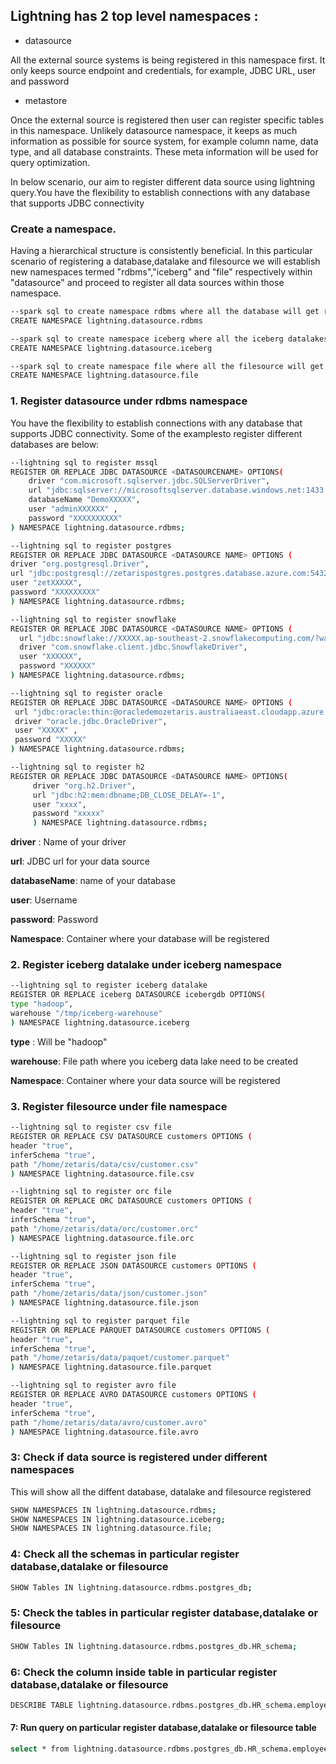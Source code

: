 <!--
Copyright 2023 ZETARIS Pty Ltd

Permission is hereby granted, free of charge, to any person obtaining a copy of this software and
associated documentation files (the "Software"), to deal in the Software without restriction,
including without limitation the rights to use, copy, modify, merge, publish, distribute, sublicense,
and/or sell copies of the Software, and to permit persons to whom the Software is furnished to do so,
subject to the following conditions:

The above copyright notice and this permission notice shall be included in all copies
or substantial portions of the Software.

THE SOFTWARE IS PROVIDED "AS IS", WITHOUT WARRANTY OF ANY KIND, EXPRESS OR IMPLIED,
INCLUDING BUT NOT LIMITED TO THE WARRANTIES OF MERCHANTABILITY, FITNESS FOR A PARTICULAR PURPOSE AND
NONINFRINGEMENT. IN NO EVENT SHALL THE AUTHORS OR COPYRIGHT HOLDERS BE LIABLE FOR ANY CLAIM,
DAMAGES OR OTHER LIABILITY, WHETHER IN AN ACTION OF CONTRACT, TORT OR OTHERWISE, ARISING FROM,
OUT OF OR IN CONNECTION WITH THE SOFTWARE OR THE USE OR OTHER DEALINGS IN THE SOFTWARE.
-->

## Lightning has 2 top level namespaces :

* datasource

All the external source systems is being registered in this namespace first. It only keeps source endpoint and credentials, for example, JDBC URL, user and password

* metastore

Once the external source is registered then user can register specific tables in this namespace. Unlikely datasource namespace, it keeps as much information as possible for source system, for example column name, data type, and all database constraints. These meta information will be used for query optimization.

In below scenario, our aim to register different data source using lightning query.You have the flexibility to establish connections with any database that supports JDBC connectivity

### Create a namespace.
Having a hierarchical structure is consistently beneficial. In this particular scenario of registering a database,datalake and filesource we will establish new namespaces termed "rdbms","iceberg" and "file" respectively within "datasource" and proceed to register all data sources within those namespace.
```bash
--spark sql to create namespace rdbms where all the database will get registered
CREATE NAMESPACE lightning.datasource.rdbms
```
```bash
--spark sql to create namespace iceberg where all the iceberg datalakes will get registered
CREATE NAMESPACE lightning.datasource.iceberg
```
```bash
--spark sql to create namespace file where all the filesource will get registered
CREATE NAMESPACE lightning.datasource.file
```
### 1. Register datasource under rdbms namespace
You have the flexibility to establish connections with any database that supports JDBC connectivity. Some of the examplesto register different databases are below:
```bash
--lightning sql to register mssql
REGISTER OR REPLACE JDBC DATASOURCE <DATASOURCENAME> OPTIONS(
    driver "com.microsoft.sqlserver.jdbc.SQLServerDriver",
    url "jdbc:sqlserver://microsoftsqlserver.database.windows.net:1433 ",
    databaseName "DemoXXXXX",
    user "adminXXXXXX" ,
    password "XXXXXXXXXX"
) NAMESPACE lightning.datasource.rdbms;
```
```bash
--lightning sql to register postgres
REGISTER OR REPLACE JDBC DATASOURCE <DATASOURCE NAME> OPTIONS (
driver "org.postgresql.Driver",
url "jdbc:postgresql://zetarispostgres.postgres.database.azure.com:5432/databasename", 
user "zetXXXXX",
password "XXXXXXXXX"
) NAMESPACE lightning.datasource.rdbms;
```
```bash
--lightning sql to register snowflake
REGISTER OR REPLACE JDBC DATASOURCE <DATASOURCE NAME> OPTIONS (
  url "jdbc:snowflake://XXXXX.ap-southeast-2.snowflakecomputing.com/?warehouse=WH_SMALL&db=SQL_DBM_IMPORT",
  driver "com.snowflake.client.jdbc.SnowflakeDriver",
  user "XXXXXX",
  password "XXXXXX"
) NAMESPACE lightning.datasource.rdbms;
```
```bash
--lightning sql to register oracle
REGISTER OR REPLACE JDBC DATASOURCE <DATASOURCE NAME> OPTIONS (
 url "jdbc:oracle:thin:@oracledemozetaris.australiaeast.cloudapp.azure.com:1521/ databasename",
 driver "oracle.jdbc.OracleDriver",
 user "XXXXX" ,
 password "XXXXX"
) NAMESPACE lightning.datasource.rdbms;
```
```bash
--lightning sql to register h2
REGISTER OR REPLACE JDBC DATASOURCE <DATASOURCE NAME> OPTIONS(
     driver "org.h2.Driver", 
     url "jdbc:h2:mem:dbname;DB_CLOSE_DELAY=-1",
     user "xxxx",
     password "xxxxx"
     ) NAMESPACE lightning.datasource.rdbms;
```

**driver** : Name of your driver

**url**: JDBC url for your data source

**databaseName**: name of your database

**user**: Username

**password**: Password

**Namespace**: Container where your database will be registered

### 2. Register iceberg datalake under iceberg namespace

```bash
--lightning sql to register iceberg datalake
REGISTER OR REPLACE iceberg DATASOURCE icebergdb OPTIONS(
type "hadoop",
warehouse "/tmp/iceberg-warehouse"
) NAMESPACE lightning.datasource.iceberg
```

**type** : Will be "hadoop"

**warehouse**: File path where you iceberg data lake need to be created

**Namespace**: Container where your data source will be registered

### 3. Register filesource under file namespace
```bash
--lightning sql to register csv file
REGISTER OR REPLACE CSV DATASOURCE customers OPTIONS (
header "true",
inferSchema "true",
path "/home/zetaris/data/csv/customer.csv"
) NAMESPACE lightning.datasource.file.csv
```
```bash
--lightning sql to register orc file
REGISTER OR REPLACE ORC DATASOURCE customers OPTIONS (
header "true",
inferSchema "true",
path "/home/zetaris/data/orc/customer.orc"
) NAMESPACE lightning.datasource.file.orc
```
```bash
--lightning sql to register json file
REGISTER OR REPLACE JSON DATASOURCE customers OPTIONS (
header "true",
inferSchema "true",
path "/home/zetaris/data/json/customer.json"
) NAMESPACE lightning.datasource.file.json
```
```bash
--lightning sql to register parquet file
REGISTER OR REPLACE PARQUET DATASOURCE customers OPTIONS (
header "true",
inferSchema "true",
path "/home/zetaris/data/paquet/customer.parquet"
) NAMESPACE lightning.datasource.file.parquet
```
```bash
--lightning sql to register avro file
REGISTER OR REPLACE AVRO DATASOURCE customers OPTIONS (
header "true",
inferSchema "true",
path "/home/zetaris/data/avro/customer.avro"
) NAMESPACE lightning.datasource.file.avro
```

### 3: Check if data source is registered under different namespaces
This will show all the diffent database, datalake and filesource registered
```bash
SHOW NAMESPACES IN lightning.datasource.rdbms;
SHOW NAMESPACES IN lightning.datasource.iceberg;
SHOW NAMESPACES IN lightning.datasource.file;
```
### 4: Check all the schemas in particular register database,datalake or filesource
```bash
SHOW Tables IN lightning.datasource.rdbms.postgres_db;
```
### 5: Check the tables in particular register database,datalake or filesource
```bash
SHOW Tables IN lightning.datasource.rdbms.postgres_db.HR_schema;
```
### 6: Check the column inside table in particular register database,datalake or filesource
```bash
DESCRIBE TABLE lightning.datasource.rdbms.postgres_db.HR_schema.employee_table
```
#### 7: Run query on particular register database,datalake or filesource table
```bash
select * from lightning.datasource.rdbms.postgres_db.HR_schema.employee_table
```
